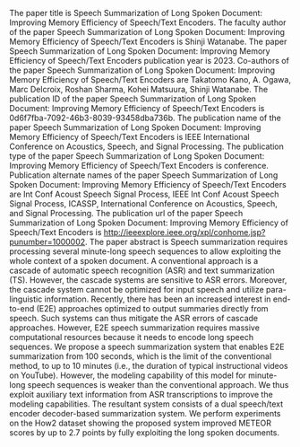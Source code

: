 The paper title is Speech Summarization of Long Spoken Document: Improving Memory Efficiency of Speech/Text Encoders.
The faculty author of the paper Speech Summarization of Long Spoken Document: Improving Memory Efficiency of Speech/Text Encoders is Shinji Watanabe.
The paper Speech Summarization of Long Spoken Document: Improving Memory Efficiency of Speech/Text Encoders publication year is 2023.
Co-authors of the paper Speech Summarization of Long Spoken Document: Improving Memory Efficiency of Speech/Text Encoders are Takatomo Kano, A. Ogawa, Marc Delcroix, Roshan Sharma, Kohei Matsuura, Shinji Watanabe.
The publication ID of the paper Speech Summarization of Long Spoken Document: Improving Memory Efficiency of Speech/Text Encoders is 0d6f7fba-7092-46b3-8039-93458dba736b.
The publication name of the paper Speech Summarization of Long Spoken Document: Improving Memory Efficiency of Speech/Text Encoders is IEEE International Conference on Acoustics, Speech, and Signal Processing.
The publication type of the paper Speech Summarization of Long Spoken Document: Improving Memory Efficiency of Speech/Text Encoders is conference.
Publication alternate names of the paper Speech Summarization of Long Spoken Document: Improving Memory Efficiency of Speech/Text Encoders are Int Conf Acoust Speech Signal Process, IEEE Int Conf Acoust Speech Signal Process, ICASSP, International Conference on Acoustics, Speech, and Signal Processing.
The publication url of the paper Speech Summarization of Long Spoken Document: Improving Memory Efficiency of Speech/Text Encoders is http://ieeexplore.ieee.org/xpl/conhome.jsp?punumber=1000002.
The paper abstract is Speech summarization requires processing several minute-long speech sequences to allow exploiting the whole context of a spoken document. A conventional approach is a cascade of automatic speech recognition (ASR) and text summarization (TS). However, the cascade systems are sensitive to ASR errors. Moreover, the cascade system cannot be optimized for input speech and utilize para-linguistic information. Recently, there has been an increased interest in end-to-end (E2E) approaches optimized to output summaries directly from speech. Such systems can thus mitigate the ASR errors of cascade approaches. However, E2E speech summarization requires massive computational resources because it needs to encode long speech sequences. We propose a speech summarization system that enables E2E summarization from 100 seconds, which is the limit of the conventional method, to up to 10 minutes (i.e., the duration of typical instructional videos on YouTube). However, the modeling capability of this model for minute-long speech sequences is weaker than the conventional approach. We thus exploit auxiliary text information from ASR transcriptions to improve the modeling capabilities. The resultant system consists of a dual speech/text encoder decoder-based summarization system. We perform experiments on the How2 dataset showing the proposed system improved METEOR scores by up to 2.7 points by fully exploiting the long spoken documents.
